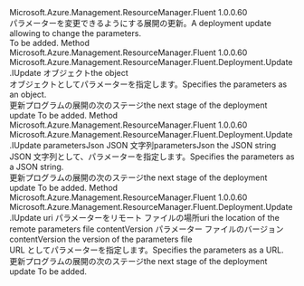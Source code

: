 <Type Name="IWithParameters" FullName="Microsoft.Azure.Management.ResourceManager.Fluent.Deployment.Update.IWithParameters">
  <TypeSignature Language="C#" Value="public interface IWithParameters" />
  <TypeSignature Language="ILAsm" Value=".class public interface auto ansi abstract IWithParameters" />
  <TypeSignature Language="DocId" Value="T:Microsoft.Azure.Management.ResourceManager.Fluent.Deployment.Update.IWithParameters" />
  <TypeSignature Language="VB.NET" Value="Public Interface IWithParameters" />
  <TypeSignature Language="F#" Value="type IWithParameters = interface" />
  <AssemblyInfo>
    <AssemblyName>Microsoft.Azure.Management.ResourceManager.Fluent</AssemblyName>
    <AssemblyVersion>1.0.0.60</AssemblyVersion>
  </AssemblyInfo>
  <Interfaces />
  <Docs>
    <summary>
            <span data-ttu-id="97eed-101">パラメーターを変更できるようにする展開の更新。</span><span class="sxs-lookup"><span data-stu-id="97eed-101">A deployment update allowing to change the parameters.</span></span>
            </summary>
    <remarks>To be added.</remarks>
  </Docs>
  <Members>
    <Member MemberName="WithParameters">
      <MemberSignature Language="C#" Value="public Microsoft.Azure.Management.ResourceManager.Fluent.Deployment.Update.IUpdate WithParameters (object parameters);" />
      <MemberSignature Language="ILAsm" Value=".method public hidebysig newslot virtual instance class Microsoft.Azure.Management.ResourceManager.Fluent.Deployment.Update.IUpdate WithParameters(object parameters) cil managed" />
      <MemberSignature Language="DocId" Value="M:Microsoft.Azure.Management.ResourceManager.Fluent.Deployment.Update.IWithParameters.WithParameters(System.Object)" />
      <MemberSignature Language="VB.NET" Value="Public Function WithParameters (parameters As Object) As IUpdate" />
      <MemberSignature Language="F#" Value="abstract member WithParameters : obj -&gt; Microsoft.Azure.Management.ResourceManager.Fluent.Deployment.Update.IUpdate" Usage="iWithParameters.WithParameters parameters" />
      <MemberType>Method</MemberType>
      <AssemblyInfo>
        <AssemblyName>Microsoft.Azure.Management.ResourceManager.Fluent</AssemblyName>
        <AssemblyVersion>1.0.0.60</AssemblyVersion>
      </AssemblyInfo>
      <ReturnValue>
        <ReturnType>Microsoft.Azure.Management.ResourceManager.Fluent.Deployment.Update.IUpdate</ReturnType>
      </ReturnValue>
      <Parameters>
        <Parameter Name="parameters" Type="System.Object" />
      </Parameters>
      <Docs>
        <param name="parameters"><span data-ttu-id="97eed-102">オブジェクト</span><span class="sxs-lookup"><span data-stu-id="97eed-102">the object</span></span></param>
        <summary>
            <span data-ttu-id="97eed-103">オブジェクトとしてパラメーターを指定します。</span><span class="sxs-lookup"><span data-stu-id="97eed-103">Specifies the parameters as an object.</span></span>
            </summary>
        <returns><span data-ttu-id="97eed-104">更新プログラムの展開の次のステージ</span><span class="sxs-lookup"><span data-stu-id="97eed-104">the next stage of the deployment update</span></span></returns>
        <remarks>To be added.</remarks>
      </Docs>
    </Member>
    <Member MemberName="WithParameters">
      <MemberSignature Language="C#" Value="public Microsoft.Azure.Management.ResourceManager.Fluent.Deployment.Update.IUpdate WithParameters (string parametersJson);" />
      <MemberSignature Language="ILAsm" Value=".method public hidebysig newslot virtual instance class Microsoft.Azure.Management.ResourceManager.Fluent.Deployment.Update.IUpdate WithParameters(string parametersJson) cil managed" />
      <MemberSignature Language="DocId" Value="M:Microsoft.Azure.Management.ResourceManager.Fluent.Deployment.Update.IWithParameters.WithParameters(System.String)" />
      <MemberSignature Language="VB.NET" Value="Public Function WithParameters (parametersJson As String) As IUpdate" />
      <MemberSignature Language="F#" Value="abstract member WithParameters : string -&gt; Microsoft.Azure.Management.ResourceManager.Fluent.Deployment.Update.IUpdate" Usage="iWithParameters.WithParameters parametersJson" />
      <MemberType>Method</MemberType>
      <AssemblyInfo>
        <AssemblyName>Microsoft.Azure.Management.ResourceManager.Fluent</AssemblyName>
        <AssemblyVersion>1.0.0.60</AssemblyVersion>
      </AssemblyInfo>
      <ReturnValue>
        <ReturnType>Microsoft.Azure.Management.ResourceManager.Fluent.Deployment.Update.IUpdate</ReturnType>
      </ReturnValue>
      <Parameters>
        <Parameter Name="parametersJson" Type="System.String" />
      </Parameters>
      <Docs>
        <param name="parametersJson"><span data-ttu-id="97eed-105">parametersJson JSON 文字列</span><span class="sxs-lookup"><span data-stu-id="97eed-105">parametersJson the JSON string</span></span></param>
        <summary>
            <span data-ttu-id="97eed-106">JSON 文字列として、パラメーターを指定します。</span><span class="sxs-lookup"><span data-stu-id="97eed-106">Specifies the parameters as a JSON string.</span></span>
            </summary>
        <returns><span data-ttu-id="97eed-107">更新プログラムの展開の次のステージ</span><span class="sxs-lookup"><span data-stu-id="97eed-107">the next stage of the deployment update</span></span></returns>
        <remarks>To be added.</remarks>
      </Docs>
    </Member>
    <Member MemberName="WithParametersLink">
      <MemberSignature Language="C#" Value="public Microsoft.Azure.Management.ResourceManager.Fluent.Deployment.Update.IUpdate WithParametersLink (string uri, string contentVersion);" />
      <MemberSignature Language="ILAsm" Value=".method public hidebysig newslot virtual instance class Microsoft.Azure.Management.ResourceManager.Fluent.Deployment.Update.IUpdate WithParametersLink(string uri, string contentVersion) cil managed" />
      <MemberSignature Language="DocId" Value="M:Microsoft.Azure.Management.ResourceManager.Fluent.Deployment.Update.IWithParameters.WithParametersLink(System.String,System.String)" />
      <MemberSignature Language="VB.NET" Value="Public Function WithParametersLink (uri As String, contentVersion As String) As IUpdate" />
      <MemberSignature Language="F#" Value="abstract member WithParametersLink : string * string -&gt; Microsoft.Azure.Management.ResourceManager.Fluent.Deployment.Update.IUpdate" Usage="iWithParameters.WithParametersLink (uri, contentVersion)" />
      <MemberType>Method</MemberType>
      <AssemblyInfo>
        <AssemblyName>Microsoft.Azure.Management.ResourceManager.Fluent</AssemblyName>
        <AssemblyVersion>1.0.0.60</AssemblyVersion>
      </AssemblyInfo>
      <ReturnValue>
        <ReturnType>Microsoft.Azure.Management.ResourceManager.Fluent.Deployment.Update.IUpdate</ReturnType>
      </ReturnValue>
      <Parameters>
        <Parameter Name="uri" Type="System.String" />
        <Parameter Name="contentVersion" Type="System.String" />
      </Parameters>
      <Docs>
        <param name="uri"><span data-ttu-id="97eed-108">uri パラメーターをリモート ファイルの場所</span><span class="sxs-lookup"><span data-stu-id="97eed-108">uri the location of the remote parameters file</span></span></param>
        <param name="contentVersion"><span data-ttu-id="97eed-109">contentVersion パラメーター ファイルのバージョン</span><span class="sxs-lookup"><span data-stu-id="97eed-109">contentVersion the version of the parameters file</span></span></param>
        <summary>
            <span data-ttu-id="97eed-110">URL としてパラメーターを指定します。</span><span class="sxs-lookup"><span data-stu-id="97eed-110">Specifies the parameters as a URL.</span></span>
            </summary>
        <returns><span data-ttu-id="97eed-111">更新プログラムの展開の次のステージ</span><span class="sxs-lookup"><span data-stu-id="97eed-111">the next stage of the deployment update</span></span></returns>
        <remarks>To be added.</remarks>
      </Docs>
    </Member>
  </Members>
</Type>
